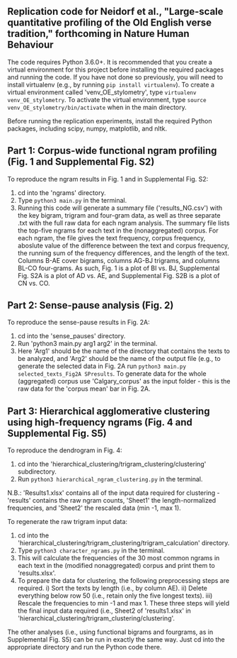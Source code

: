 ## Replication code for Neidorf et al., "Large-scale quantitative profiling of the Old English verse tradition," forthcoming in Nature Human Behaviour

The code requires Python 3.6.0+. It is recommended that you create a virtual environment for this project before installing the required packages and running the code. If you have not done so previously, you will need to install virtualenv (e.g., by running `pip install virtualenv`). To create a virtual environment called 'venv_OE_stylometry', type `virtualenv venv_OE_stylometry`. To activate the virtual environment, type `source venv_OE_stylometry/bin/activate` when in the main directory. 

Before running the replication experiments, install the required Python packages, including scipy, numpy, matplotlib, and nltk. 

## Part 1: Corpus-wide functional ngram profiling (Fig. 1 and Supplemental Fig. S2)

To reproduce the ngram results in Fig. 1 and in Supplemental Fig. S2:

1) cd into the 'ngrams' directory. 
2) Type `python3 main.py` in the terminal. 
3) Running this code will generate a summary file ('results_NG.csv') with the key bigram, trigram and four-gram data, as well as three separate .txt with the full raw data for each ngram analysis. The summary file lists the top-five ngrams for each text in the (nonaggregated) corpus. For each ngram, the file gives the text frequency, corpus frequency, aboslute value of the difference between the text and corpus frequency, the running sum of the frequency differences, and the length of the text. Columns B-AE cover bigrams, columns AG-BJ trigrams, and columns BL-CO four-grams. As such, Fig. 1 is a plot of BI vs. BJ, Supplemental Fig. S2A is a plot of AD vs. AE, and Supplemental Fig. S2B is a plot of CN vs. CO. 

## Part 2: Sense-pause analysis (Fig. 2)

To reproduce the sense-pause results in Fig. 2A:

1) cd into the 'sense_pauses' directory. 
2) Run 'python3 main.py arg1 arg2' in the terminal. 
3) Here 'Arg1' should be the name of the directory that contains the texts to be analyzed, and 'Arg2' should be the name of the output file (e.g., to generate the selected data in Fig. 2A run `python3 main.py selected_texts_Fig2A SPresults`. To generate data for the whole (aggregated) corpus use 'Calgary_corpus' as the input folder - this is the raw data for the 'corpus mean' bar in Fig. 2A. 

## Part 3: Hierarchical agglomerative clustering using high-frequency ngrams (Fig. 4 and Supplemental Fig. S5)

To reproduce the dendrogram in Fig. 4:

1) cd into the 'hierarchical_clustering/trigram_clustering/clustering' subdirectory. 
2) Run `python3 hierarchical_ngram_clustering.py` in the terminal. 

N.B.: 'Results1.xlsx' contains all of the input data required for clustering - 'results' contains the raw ngram counts, 'Sheet1' the length-normalized frequencies, and 'Sheet2' the rescaled data (min -1, max 1). 

To regenerate the raw trigram input data:

1) cd into the 'hierarchical_clustering/trigram_clustering/trigram_calculation' directory. 
2) Type `python3 character_ngrams.py` in the terminal. 
3) This will calculate the frequencies of the 30 most common ngrams in each text in the (modified nonaggregated) corpus and print them to 'results.xlsx'.
4) To prepare the data for clustering, the following preprocessing steps are required. i) Sort the texts by length (i.e., by column AE). ii) Delete everything below row 50 (i.e., retain only the five longest texts). iii) Rescale the frequencies to min -1 and max 1. These three steps will yield the final input data required (i.e., Sheet2 of 'results1.xlsx' in 'hierarchical_clustering/trigram_clustering/clustering'. 

The other analyses (i.e., using functional bigrams and fourgrams, as in Supplemental Fig. S5) can be run in exactly the same way. Just cd into the appropriate directory and run the Python code there. 




